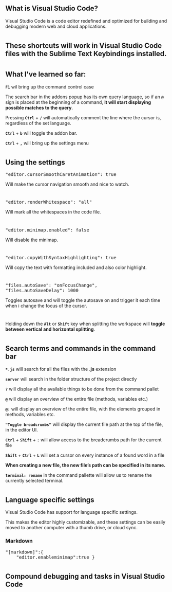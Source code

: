 ## What is Visual Studio Code?
Visual Studio Code is a code editor redefined and optimized for building and debugging modern web and cloud applications.

#

## These shortcuts will work in Visual Studio Code files with the Sublime Text Keybindings installed.

#

## What I've learned so far:

**`F1`** wil bring up the command control case

The search bar in the addons popup has its own query language, so if an **`@`** sign is placed at the beginning of a command, **it will start displaying possible matches to the query**.

Pressing **`Ctrl`** + **`/`** will automatically comment the line where the cursor is, regardless of the set language.

**`Ctrl`** + **`b`** will toggle the addon bar.

**`Ctrl`** + **`,`** will bring up the settings menu

#

## Using the settings

<pre>
"editor.cursorSmoothCaretAnimation": true
</pre>

Will make the cursor navigation smooth and nice to watch.

#

<pre>
"editor.renderWhitespace": "all"
</pre>

Will mark all the whitespaces in the code file.

#

<pre>
"editor.minimap.enabled": false
</pre>

Will disable the minimap.

#

<pre>
"editor.copyWithSyntaxHighlighting": true
</pre>

Will copy the text with formatting included and also color highlight.

#

<pre>
"files.autoSave": "onFocusChange",
"files.autoSaveDelay": 1000
</pre>

Toggles autosave and will toggle the autosave on and trigger it each time when i change the focus of the cursor.

#

Holding down the **`Alt`** or **`Shift`** key when splitting the workspace will **toggle between vertical and horizontal splitting**.

#

## Search terms and commands in the command bar

**`*.js`** will search for all the files with the **.js** extension

**`server`** will search in the folder structure of the project directly

**`?`** will display all the available things to be done from the command pallet

**`@`** will display an overview of the entire file (methods, variables etc.)

**`@:`** will display an overview of the entire file, with the elements grouped in methods, variables etc.

**`"Toggle breadcrumbs"`** will display the current file path at the top of the file, in the editor UI.

**`Ctrl`** + **`Shift`** + **`:`** will allow access to the breadcrumbs path for the current file

**`Shift`** + **`Ctrl`** + **`L`** will set a cursor on every instance of a found word in a file

**When creating a new file, the new file’s path can be specified in its name.**

**`terminal: rename`** in the command pallette will allow us to rename the currently selected terminal.

#

## Language specific settings
Visual Studio Code has support for language specific settings. 

This makes the editor highly customizable, and these settings can be easily moved to another computer with a thumb drive, or cloud sync.

### **Markdown**

<pre>
"[markdown]":{
	"editor.enableminimap":true }
</pre>

#

## Compound debugging and tasks in Visual Studio Code

